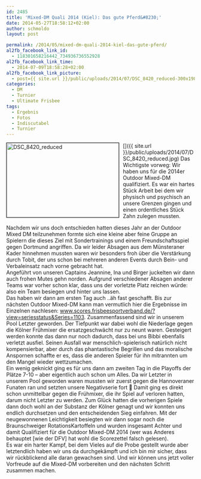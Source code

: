 ```yaml
---
id: 2485
title: 'Mixed-DM Quali 2014 (Kiel): Das gute Pferd&#8230;'
date: 2014-05-27T18:58:12+02:00
author: schmoldo
layout: post

permalink: /2014/05/mixed-dm-quali-2014-kiel-das-gute-pferd/
al2fb_facebook_link_id:
  - 118301658216442_734936736552928
al2fb_facebook_link_time:
  - 2014-07-09T18:58:28+02:00
al2fb_facebook_link_picture:
  - post={{ site.url }}/public/uploads/2014/07/DSC_8420_reduced-300x198.jpg
categories:
  - DM
  - Turnier
  - Ultimate Frisbee
tags:
  - Ergebnis
  - Fotos
  - Indiscutabel
  - Turnier
---
```

[<img src="{{ site.url }}/public/uploads/2014/07/DSC_8420_reduced-300x198.jpg" alt="DSC_8420_reduced" width="300" height="198" style="float:left; border:1px solid black; margin-right: 10px" class="aligncenter size-medium wp-image-2486"  />]({{ site.url }}/public/uploads/2014/07/DSC_8420_reduced.jpg) Das Wichtigste vorweg: Wir haben uns für die 2014er Outdoor Mixed-DM qualifiziert. Es war ein hartes Stück Arbeit bei dem wir physisch und psychisch an unsere Grenzen gingen und einen ordentliches Stück Zahn zulegen mussten.  
<!--more-->

  
Nachdem wir uns doch entschieden hatten dieses Jahr an der Outdoor Mixed DM teilzunehmen formte sich eine kleine aber feine Gruppe an Spielern die dieses Ziel mit Sondertrainings und einem Freundschaftsspiel gegen Dortmund angriffen. Da wir leider Absagen aus dem Münsteraner Kader hinnehmen mussten waren wir besonders froh über die Verstärkung durch Tobit, der uns schon bei mehreren anderen Events durch Bein- und Verbaleinsatz nach vorne gebracht hat.  
Angeführt von unseren Captains Jeannine, Ina und Birger juckelten wir dann auch frohen Mutes gehn norden. Aufgrund verschiedener Absagen anderer Teams war vorher schon klar, dass uns der vorletzte Platz reichen würde: also ein Team besiegen und hinter uns lassen.  
Das haben wir dann am ersten Tag auch ..äh fast geschafft. Bis zur nächsten Outdoor Mixed-DM kann man vermutlich hier die Ergebnisse im Einzelnen nachlesen: www.scores.frisbeesportverband.de/?view=seriesstatus&Series=1103. Zusammenfassend sind wir in unserem Pool Letzter geworden. Der Tiefpunkt war dabei wohl die Niederlage gegen die Kölner Frühmixer die ersatzgeschwächt nur zu neunt waren. Gesteigert werden konnte das dann nur noch dadurch, dass bei uns Bibbi ebenfalls verletzt ausfiel. Seinen Ausfall war menschlich-spielerisch natürlich nicht kompensierbar, aber durch das phantastische Begrillen und das moralische Anspornen schaffte er es, dass die anderen Spieler für ihn mitrannten um den Mangel wieder wettzumachen.  
Ein wenig geknickt ging es für uns dann am zweiten Tag in die Playoffs der Plätze 7-10 &#8211; aber eigentlich auch schon um Alles. Da wir Letzter in unserem Pool geworden waren mussten wir zuerst gegen die Hannoveraner Funaten ran und setzten unsere Negativserie fort 🙁 Damit ging es direkt schon unmittelbar gegen die Frühmixer, die ihr Spiel auf verloren hatten, darum nicht Letzter zu werden. Zum Glück hatten die vorherigen Spiele dann doch wohl an der Substanz der Kölner genagt und wir konnten uns endlich durchsetzen und den entscheidenden Sieg einfahren. Mit der neugewonnenen Leichtigkeit besiegten wir dann sogar noch die Braunschweiger RotationsKartoffeln und wurden insgesamt Achter und damit Qualifiziert für die Outdoor Mixed-DM 2014 (wer was Anderes behauptet [wie der DFV] hat wohl die Scorezettel falsch gelesen).  
Es war ein harter Kampf, bei dem Vieles auf die Probe gestellt wurde aber letztendlich haben wir uns da durchgekämpft und ich bin mir sicher, dass wir rückblickend alle daran gewachsen sind. Und wir können uns jetzt voller Vorfreude auf die Mixed-DM vorbereiten und den nächsten Schritt zusammen machen.